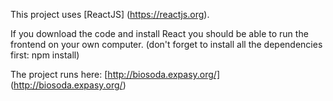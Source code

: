 This project uses [ReactJS] (https://reactjs.org).

If you download the code and install React you should be able to run the frontend on your own computer. 
(don't forget to install all the dependencies first: npm install)

The project runs here: [http://biosoda.expasy.org/] (http://biosoda.expasy.org/)